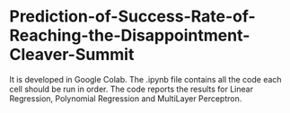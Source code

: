 # Prediction-of-Success-Rate-of-Reaching-the-Disappointment-Cleaver-Summit

It is developed in Google Colab. 
The .ipynb file contains all the code each cell should be run in order. 
The code reports the results for Linear Regression, Polynomial Regression and MultiLayer Perceptron.
